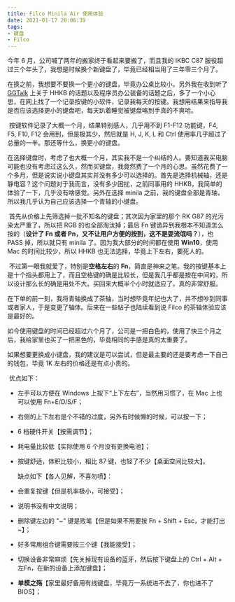 ```yaml
---
title: Filco Minila Air 使用体验
date: 2021-01-17 20:06:39
tags:
- 键盘
- Filco
---
```

今年 6 月，公司喊了两年的搬家终于看起来要搬了，而且我的 IKBC C87 服役超过三个年头了，我想是时候换个新键盘了，毕竟已经相当用了三年零三个月了。
<!--more-->

​		在换之前，我想要不要换一个更小的键盘，毕竟办公桌比较小，另外我在收到听了 [GGTalk](https://talk.swift.gg/) 上关于 HHKB 的话题以及程序员办公装备的话题之后，多了一个小心思，在网上找了一个记录按键的小软件，记录我每天的按键。我想用结果来指导我是否应该选择更小的键盘吧，每天趴着睡觉被键盘咯到手真的不爽哈。

​		按键软件记录了大概一个月，结果特别感人，几乎用不到 F1-F12 功能键，F4, F5, F10, F12 会用到，但是极其少，然后就是 H, J, K, L 和 Ctrl 使用率几乎超过了总量的一半。那还等什么，换更小的键盘。

​		在选择键盘时，考虑了也大概一个月，其实我不是一个纠结的人。要知道我买电脑可能也没有考虑过这么久，然而买键盘，我竟然费了一个月的心思。虽然花费了一个多月，但是说实说小键盘其实并没有多少可以选择的。首先是选择机械轴，还是静电容？这个问题对于我而言，没有多少困扰，之前同事用的 HHKB，我简单的体验了一下，几乎没有啥感觉。另外在选择 minila 之前，我的键盘全部是青轴，所以我几乎认为自己应该选择一个青轴的小键盘。

​		首先从价格上先筛选掉一批不知名的键盘；其次因为家里的那个 RK G87 的光污染太严重了，所以把 RGB 的也全部淘汰掉；最后 Fn 键诡异到我根本不知道怎么按的（**设计了 Fn 或者 Pn，又不让用户方便的按到，这不是耍流氓吗？**），也 PASS 掉，所以就只有 minila 了。因为我大部分的时间都在使用 **Win10**，使用 Mac 的时间比较少，所以 HHKB 也无法选择，毕竟上下左右，要死人的。

​		不过第一眼我就爱了，特别是**空格左右**的 **Fn**，简直是神来之笔。我的按键基本上是十个指头都用上了，而且空格键的确是比较长，但是我几乎都是按在中间的，所以设计那么长的确是用处不大。买回来大概半个小时就适应了，真的非常舒服。

​		在下单的前一刻，我将青轴换成了茶轴，当时想毕竟年纪也大了，并不想吵到同事或者家人，于是变更了轴体。后来在一些帖子也陆续看到说 Filco 的茶轴体验应该是最好的。

​		如今使用键盘的时间已经超过六个月了，公司是一把白色的，使用了快三个月之后，我给家里也买了一把黑色的，毕竟相同的手感是真的太重要了。

​		如果想要更换成小键盘，我的建议是可以尝试，但是最主要的还是要考虑一下自己的钱包，毕竟 1K 左右的价格还是有点小贵的。

​		优点如下：

- 左手可以方便在 Windows 上按下“上下左右”，当然用习惯了，在 Mac 上也可以使用 Fn+E/D/S/F；

- 右侧的上下左右是个不错的过度，另外有时候懒的时候，可以按一下；

- 6 档硬件开关【按需调节】；

- 耗电量比较低【实际使用 6 个月没有更换电池】；

- 按键舒适，体积比较小，相比 87 键，也轻了不少【桌面空间比较大】。

  

  缺点如下【各人见解，不喜勿喷】：

- 会重复按键【但是机率极小，可接受】；

- 说明书没有中文说明；

- 删除键左边的 "~" 键是败笔【但是如果不用要按 Fn + Shift + Esc，才能打出 ~】；

- 好多常用组合键需要按三个键【我能接受】；

- 切换设备非常麻烦【先关掉现有设备的蓝牙，然后按下键盘上的 Ctrl + Alt + 左Fn，在新的设备上添加键盘】；

- **单模之殇**【家里最好备用有线键盘，毕竟万一系统进不去了，你也进不了 BIOS】；
